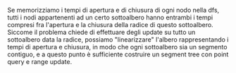 Se memorizziamo i tempi di apertura e di chiusura di ogni nodo nella dfs, tutti i nodi appartenenti ad un certo sottoalbero
hanno entrambi i tempi compresi fra l'apertura e la chiusura della radice di questo sottoalbero.
Siccome il problema chiede di effettuare degli update su tutto un sottoalbero data la radice, possiamo "linearizzare" l'albero
rappresentando i tempi di apertura e chiusura, in modo che ogni sottoalbero sia un segmento contiguo, e a questo punto
è sufficiente costruire un segment tree con point query e range update.
